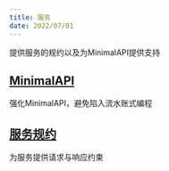 ```yaml
---
title: 服务
date: 2022/07/01
---
```


提供服务的规约以及为MinimalAPI提供支持

## [MinimalAPI](/framework/building-blocks/Service/minimal)

强化MinimalAPI，避免陷入流水账式编程

## [服务规约](/framework/building-blocks/Service/contract)

为服务提供请求与响应约束